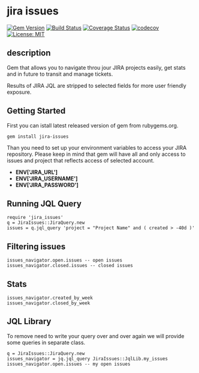 jira issues
===========

[![Gem Version](https://badge.fury.io/rb/jira-issues.svg)](https://badge.fury.io/rb/jira-issues)
[![Build Status](https://travis-ci.org/filipjakubowski/jira_issues.svg?branch=master)](https://travis-ci.org/filipjakubowski/jira_issues)
[![Coverage Status](https://coveralls.io/repos/github/filipjakubowski/jira_issues/badge.svg?branch=master)](https://coveralls.io/github/filipjakubowski/jira_issues?branch=master)
[![codecov](https://codecov.io/gh/filipjakubowski/jira_issues/branch/master/graph/badge.svg)](https://codecov.io/gh/filipjakubowski/jira_issues)
[![License: MIT](https://img.shields.io/badge/License-MIT-yellow.svg)](https://opensource.org/licenses/MIT)

## description

Gem that allows you to navigate throu jour JIRA projects easily, get stats and in future to transit and manage tickets. 

Results of JIRA JQL are stripped to selected fields for more user friendly exposure. 

## Getting Started

First you can istall latest released version of gem from rubygems.org. 
```
gem install jira-issues
```

Than you need to set up your environment variables to access your JIRA repository. 
Please keep in mind that gem will have all and only access to issues and project that reflects access of selected account. 

- **ENV['JIRA_URL']**
- **ENV['JIRA_USERNAME']**
- **ENV['JIRA_PASSWORD']**  

## Running JQL Query

```
require 'jira_issues'
q = JiraIssues::JiraQuery.new
issues = q.jql_query 'project = "Project Name" and ( created > -40d )'
```

## Filtering issues

```
issues_navigator.open.issues -- open issues
issues_navigator.closed.issues -- closed issues
```

## Stats

```
issues_navigator.created_by_week
issues_navigator.closed_by_week
```

## JQL Library

To remove need to write your query over and over again we will provide some queries in separate class. 

```
q = JiraIssues::JiraQuery.new
issues_navigator = jq.jql_query JiraIssues::JqlLib.my_issues
issues_navigator.open.issues -- my open issues
```
